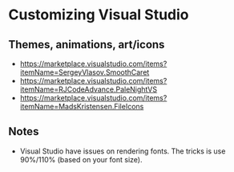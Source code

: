 # Customizing Visual Studio

## Themes, animations, art/icons
- https://marketplace.visualstudio.com/items?itemName=SergeyVlasov.SmoothCaret
- https://marketplace.visualstudio.com/items?itemName=RJCodeAdvance.PaleNightVS
- https://marketplace.visualstudio.com/items?itemName=MadsKristensen.FileIcons

## Notes 
- Visual Studio have issues on rendering fonts. The tricks is use 90%/110% (based on your font size).